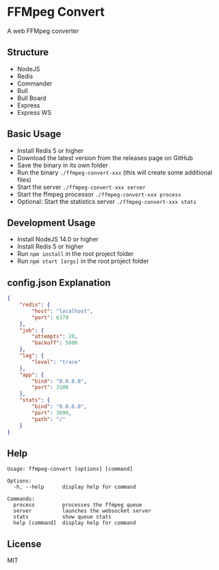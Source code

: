 # FFMpeg Convert

A web FFMpeg converter

## Structure
- NodeJS
- Redis
- Commander
- Bull
- Bull Board
- Express
- Express WS

## Basic Usage
- Install Redis 5 or higher
- Download the latest version from the releases page on GitHub
- Save the binary in its own folder
- Run the binary `./ffmpeg-convert-xxx` (this will create some additional files)
- Start the server `./ffmpeg-convert-xxx server`
- Start the ffmpeg processor `./ffmpeg-convert-xxx process`
- Optional: Start the statistics server `./ffmpeg-convert-xxx stats`

## Development Usage
- Install NodeJS 14.0 or higher
- Install Redis 5 or higher
- Run `npm install` in the root project folder
- Run `npm start [args]` in the root project folder

## config.json Explanation
```json
{
    "redis": {
        "host": "localhost",
        "port": 6379
    },
    "job": {
        "attempts": 20,
        "backoff": 5000
    },
    "log": {
        "level": "trace"
    },
    "app": {
        "bind": "0.0.0.0",
        "port": 3100
    },
    "stats": {
        "bind": "0.0.0.0",
        "port": 3099,
        "path": "/"
    }
}
```

## Help
```
Usage: ffmpeg-convert [options] [command]

Options:
  -h, --help      display help for command

Commands:
  process         processes the ffmpeg queue
  server          launches the websocket server
  stats           show queue stats
  help [command]  display help for command
```

## License

MIT
